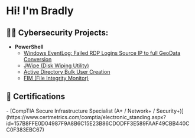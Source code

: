 # Hi! I'm Bradly

<h2>👨‍💻 Cybersecurity Projects:</h2>

- <b>PowerShell</b>
  - [Windows EventLog: Failed RDP Logins Source IP to full GeoData Conversion]()
  - [JWipe (Disk Wiping Utility)]()
  - [Active Directory Bulk User Creation]()
  - [FIM (File Integrity Monitor)]()

<h2>📃 Certifications</h2>
  - [CompTIA Secure Infrastructure Specialist (A+ / Network+ / Security+)](https://www.certmetrics.com/comptia/electronic_standing.aspx?id=157B8FFE0D04987F9A8B6C15E23B86CDODFF3E589FAAF49CBB440CC0F383EBC67)


<!--
**bradlymendenhall/bradlymendenhall** is a ✨ _special_ ✨ repository because its `README.md` (this file) appears on your GitHub profile.

Here are some ideas to get you started:

- 🔭 I’m currently working on ...
- 🌱 I’m currently learning ...
- 👯 I’m looking to collaborate on ...
- 🤔 I’m looking for help with ...
- 💬 Ask me about ...
- 📫 How to reach me: ...
- 😄 Pronouns: ...
- ⚡ Fun fact: ...
-->
